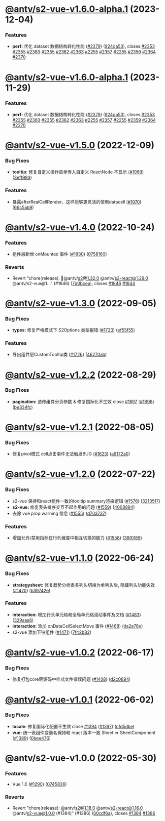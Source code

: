 # [@antv/s2-vue-v1.6.0-alpha.1](https://github.com/antvis/S2/compare/@antv/s2-vue-v1.5.0...@antv/s2-vue-v1.6.0-alpha.1) (2023-12-04)


### Features

* **perf:** 优化 dataset 数据结构转化性能 ([#2379](https://github.com/antvis/S2/issues/2379)) ([924da53](https://github.com/antvis/S2/commit/924da531cab013211f12fafadb4aa3f402738f2f)), closes [#2353](https://github.com/antvis/S2/issues/2353) [#2355](https://github.com/antvis/S2/issues/2355) [#2360](https://github.com/antvis/S2/issues/2360) [#2355](https://github.com/antvis/S2/issues/2355) [#2362](https://github.com/antvis/S2/issues/2362) [#2363](https://github.com/antvis/S2/issues/2363) [#2255](https://github.com/antvis/S2/issues/2255) [#2357](https://github.com/antvis/S2/issues/2357) [#2255](https://github.com/antvis/S2/issues/2255) [#2359](https://github.com/antvis/S2/issues/2359) [#2364](https://github.com/antvis/S2/issues/2364) [#2370](https://github.com/antvis/S2/issues/2370)

# [@antv/s2-vue-v1.6.0-alpha.1](https://github.com/antvis/S2/compare/@antv/s2-vue-v1.5.0...@antv/s2-vue-v1.6.0-alpha.1) (2023-11-29)


### Features

* **perf:** 优化 dataset 数据结构转化性能 ([#2379](https://github.com/antvis/S2/issues/2379)) ([924da53](https://github.com/antvis/S2/commit/924da531cab013211f12fafadb4aa3f402738f2f)), closes [#2353](https://github.com/antvis/S2/issues/2353) [#2355](https://github.com/antvis/S2/issues/2355) [#2360](https://github.com/antvis/S2/issues/2360) [#2355](https://github.com/antvis/S2/issues/2355) [#2362](https://github.com/antvis/S2/issues/2362) [#2363](https://github.com/antvis/S2/issues/2363) [#2255](https://github.com/antvis/S2/issues/2255) [#2357](https://github.com/antvis/S2/issues/2357) [#2255](https://github.com/antvis/S2/issues/2255) [#2359](https://github.com/antvis/S2/issues/2359) [#2364](https://github.com/antvis/S2/issues/2364) [#2370](https://github.com/antvis/S2/issues/2370)

# [@antv/s2-vue-v1.5.0](https://github.com/antvis/S2/compare/@antv/s2-vue-v1.4.0...@antv/s2-vue-v1.5.0) (2022-12-09)


### Bug Fixes

* **tooltip:** 修复自定义操作菜单传入自定义 ReactNode 不显示 ([#1969](https://github.com/antvis/S2/issues/1969)) ([3eff993](https://github.com/antvis/S2/commit/3eff9932438cc95093686c03510b57648ff44391))


### Features

* 暴露afterRealCellRender，这样能够更灵活的使用datacell ([#1970](https://github.com/antvis/S2/issues/1970)) ([66c5ab9](https://github.com/antvis/S2/commit/66c5ab9992c51b475be8acaf9a198d49f3114a49))

# [@antv/s2-vue-v1.4.0](https://github.com/antvis/S2/compare/@antv/s2-vue-v1.3.0...@antv/s2-vue-v1.4.0) (2022-10-24)


### Features

* 组件层新增 onMounted 事件 ([#1830](https://github.com/antvis/S2/issues/1830)) ([0758160](https://github.com/antvis/S2/commit/0758160833c6be06c96dc851cab4605dd709e8ad))


### Reverts

* Revert "chore(release): 🔖@antv/s2@1.32.0 @antv/s2-react@1.29.0 @antv/s2-vue@1…" (#1846) ([7b0bcea](https://github.com/antvis/S2/commit/7b0bceab42acf8dae4a437f86148207848502c8b)), closes [#1846](https://github.com/antvis/S2/issues/1846) [#1844](https://github.com/antvis/S2/issues/1844)

# [@antv/s2-vue-v1.3.0](https://github.com/antvis/S2/compare/@antv/s2-vue-v1.2.2...@antv/s2-vue-v1.3.0) (2022-09-05)


### Bug Fixes

* **types:** 修复严格模式下 S2Options 类型报错 ([#1723](https://github.com/antvis/S2/issues/1723)) ([ef55f55](https://github.com/antvis/S2/commit/ef55f559f940614b19f76fbc5c941e114f220461))


### Features

* 导出组件层CustomTooltip类 ([#1726](https://github.com/antvis/S2/issues/1726)) ([46270ab](https://github.com/antvis/S2/commit/46270ab0ae6e42cf92dcf77c0a35a70e07b9b10c))

# [@antv/s2-vue-v1.2.2](https://github.com/antvis/S2/compare/@antv/s2-vue-v1.2.1...@antv/s2-vue-v1.2.2) (2022-08-29)


### Bug Fixes

* **pagination:** 透传组件分页参数 & 修复国际化不生效 close [#1697](https://github.com/antvis/S2/issues/1697) ([#1698](https://github.com/antvis/S2/issues/1698)) ([be334fc](https://github.com/antvis/S2/commit/be334fcef6a11d08358f007eba805cbd380560d5))

# [@antv/s2-vue-v1.2.1](https://github.com/antvis/S2/compare/@antv/s2-vue-v1.2.0...@antv/s2-vue-v1.2.1) (2022-08-05)


### Bug Fixes

* 修复pivot模式 cell点击事件无法触发BUG ([#1623](https://github.com/antvis/S2/issues/1623)) ([a9172a0](https://github.com/antvis/S2/commit/a9172a04c32d8b02a258e2ac2650970ea3f241e5))

# [@antv/s2-vue-v1.2.0](https://github.com/antvis/S2/compare/@antv/s2-vue-v1.1.0...@antv/s2-vue-v1.2.0) (2022-07-22)


### Bug Fixes

* s2-vue 保持和react组件一致的tooltip summary渲染逻辑 ([#1576](https://github.com/antvis/S2/issues/1576)) ([32135f7](https://github.com/antvis/S2/commit/32135f7f5a3cb2be8183d313bccdfaef2d3ceebd))
* **s2-vue:** 修复表头排序交互不起作用的问题 ([#1559](https://github.com/antvis/S2/issues/1559)) ([4008894](https://github.com/antvis/S2/commit/40088947f3dd959e6d09e052076b2071653d5710))
* 去除 vue prop warning 信息 ([#1555](https://github.com/antvis/S2/issues/1555)) ([d703737](https://github.com/antvis/S2/commit/d7037377ff1c47ad858fe7225c2229344c8b7092))


### Features

* 增加允许/禁用指标在行列维度中相互切换的能力 ([#1558](https://github.com/antvis/S2/issues/1558)) ([39f0f89](https://github.com/antvis/S2/commit/39f0f89cc999313d55077c06f72da13dab1f1316))

# [@antv/s2-vue-v1.1.0](https://github.com/antvis/S2/compare/@antv/s2-vue-v1.0.2...@antv/s2-vue-v1.1.0) (2022-06-24)


### Bug Fixes

* **strategysheet:** 修复趋势分析表多列头切换为单列头后, 隐藏列头功能失效 ([#1470](https://github.com/antvis/S2/issues/1470)) ([b39742e](https://github.com/antvis/S2/commit/b39742e3a7276836c504f2a0d5343ff201a65bba))


### Features

* **interaction:** 增加行头单元格和全局单元格滚动事件及文档 ([#1483](https://github.com/antvis/S2/issues/1483)) ([329aaa6](https://github.com/antvis/S2/commit/329aaa6c9f9ae926f392e3e8f676af1ec201cce2))
* **interaction:** 添加 onDataCellSelectMove 事件 ([#1468](https://github.com/antvis/S2/issues/1468)) ([da2a78e](https://github.com/antvis/S2/commit/da2a78ec511a85380824fa2b7147854e857df7f3))
* s2-vue 添加下钻组件 ([#1471](https://github.com/antvis/S2/issues/1471)) ([7f42b82](https://github.com/antvis/S2/commit/7f42b82264230f4b914adc39277e8ca6fbcf0cd3))

# [@antv/s2-vue-v1.0.2](https://github.com/antvis/S2/compare/@antv/s2-vue-v1.0.1...@antv/s2-vue-v1.0.2) (2022-06-17)


### Bug Fixes

* 修复打包core层源码中样式文件错误问题 ([#1408](https://github.com/antvis/S2/issues/1408)) ([d2c0894](https://github.com/antvis/S2/commit/d2c08949d22dc61dbc73e01a779756e1d7a78fb6))

# [@antv/s2-vue-v1.0.1](https://github.com/antvis/S2/compare/@antv/s2-vue-v1.0.0...@antv/s2-vue-v1.0.1) (2022-06-02)


### Bug Fixes

* **locale:** 修复国际化配置不生效 close [#1394](https://github.com/antvis/S2/issues/1394) ([#1397](https://github.com/antvis/S2/issues/1397)) ([cfd5dbe](https://github.com/antvis/S2/commit/cfd5dbe0344afbb6f3929bece1778c02f9bbc00b))
* **vue:** 统一表组件变量名保持和 react 版本一致 Sheet => SheetComponent ([#1389](https://github.com/antvis/S2/issues/1389)) ([0bee476](https://github.com/antvis/S2/commit/0bee4767ecfbe9b87c71f4f52b5569f13bb58686))

# @antv/s2-vue-v1.0.0 (2022-05-30)


### Features

* Vue 1.0 ([#1290](https://github.com/antvis/S2/issues/1290)) ([0745836](https://github.com/antvis/S2/commit/07458368d7eafd3ddee168d5b2adca463374ab5a))


### Reverts

* Revert "chore(release): @antv/s2@1.18.0 @antv/s2-react@1.16.0 @antv/s2-vue@1.0.0 (#1384)" (#1386) ([60cdf6a](https://github.com/antvis/S2/commit/60cdf6abe7fb3b44f831051bd55622587a0f5bf8)), closes [#1384](https://github.com/antvis/S2/issues/1384) [#1386](https://github.com/antvis/S2/issues/1386)
